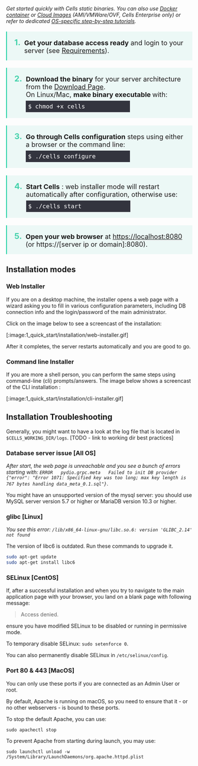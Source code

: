 _Get started quickly with Cells static binaries. You can also use [Docker container](./docker) or
[Cloud Images](./cloud-images) (AMI/VMWare/OVF, Cells Enterprise only) or refer to dedicated [OS-specific step-by-step tutorials](/en/docs/kb/deployment)._

<ol class="install-steps">
<li><p><strong>Get your database access ready</strong> and login to your server (see <a href="./requirements">Requirements</a>).</p></li>
<li><p><strong>Download the binary</strong> for your server architecture from the <a href="/en/download" target="_blank">Download Page</a>. 
    <br>On Linux/Mac, <strong>make binary executable </strong> with:<br> <code>$ chmod +x cells</code></p></li>
<li><p><strong>Go through Cells configuration</strong> steps using either a browser or the command line:<br> <code>$ ./cells configure</code></p></li>
<li><p><strong>Start Cells</strong> : web installer mode will restart automatically after configuration, otherwise use: <code>$ ./cells start</code></p></li>
<li><p><strong>Open your web browser</strong> at <a href="https://localhost:8080" target="_blank">https://localhost:8080</a> <br> (or https://[server ip or domain]:8080).</p></li>
</ol>

<style type="text/css">
ol.install-steps {
  padding-left: 0 !important;
  list-style: none;
  counter-reset: my-awesome-counter;
  padding: 0;
  margin:0;
}
ol.install-steps li {
  counter-increment: my-awesome-counter;
  border-left: 2px solid #08cc99;
  display:flex;
  align-items: baseline;
  background-color: #ecf8f6;
  padding: 16px 20px;
  margin: 20px 0 !important;
}

ol.install-steps li::before {
  content: counter(my-awesome-counter) ". ";
  color: #44d2ab;
  font-weight: bold;
  margin-right: 10px;
  font-size: 22px;
}


ol.install-steps li p {
  display: inline;
  margin: 0 !important;
  font-size: 18px !important;
}

ol.install-steps li code {
    font-size: 16px !important;
    display: block;
    margin: 0px 0 !important;
    padding: 6px !important;
    background-color: rgb(42 42 53 / 95%) !important;
    color: white !important;
    width: 270px;
    margin-top: 6px !important;
}

ol span.geshifilter {
    display: inherit;
}

</style>

## Installation modes

### Web Installer

If you are on a desktop machine, the installer opens a web page with a wizard asking you to fill in various configuration parameters, including DB connection info and the login/password of the main administrator.

Click on the image below to see a screencast of the installation:

[:image:1_quick_start/installation/web-installer.gif]

After it completes, the server restarts automatically and you are good to go.

### Command line Installer

If you are more a shell person, you can perform the same steps using command-line (cli) prompts/answers. 
The image below shows a screencast of the CLI installation :

[:image:1_quick_start/installation/cli-installer.gif]


## Installation Troubleshooting

Generally, you might want to have a look at the log file that is located in `$CELLS_WORKING_DIR/logs`. [TODO - link to working dir best practices]

### Database server issue [All OS]

_After start, the web page is unreachable and you see a bunch of errors starting with: `ERROR   pydio.grpc.meta   Failed to init DB provider   {"error": "Error 1071: Specified key was too long; max key length is 767 bytes handling data_meta_0.1.sql"}`_.

You might have an unsupported version of the mysql server: you should use MySQL server version 5.7 or higher or MariaDB version 10.3 or higher.

### glibc [Linux]

_You see this error: `/lib/x86_64-linux-gnu/libc.so.6: version 'GLIBC_2.14' not found`_

The version of libc6 is outdated. Run these commands to upgrade it.

```sh
sudo apt-get update
sudo apt-get install libc6
```

### SELinux [CentOS]

If, after a successful installation and when you try to navigate to the main application page with your browser, you land on a blank page with following message:

> Access denied.

ensure you have modified SELinux to be disabled or running in permissive mode.

To temporary disable SELinux: `sudo setenforce 0`.

You can also permanently disable SELinux in `/etc/selinux/config`.

### Port 80 & 443 [MacOS]

You can only use these ports if you are connected as an Admin User or root.

By default, Apache is running on macOS, so you need to ensure that it - or no other webservers - is bound to these ports.

To stop the default Apache, you can use:

```sudo apachectl stop```

To prevent Apache from starting during launch, you may use:

```sudo launchctl unload -w /System/Library/LaunchDaemons/org.apache.httpd.plist```